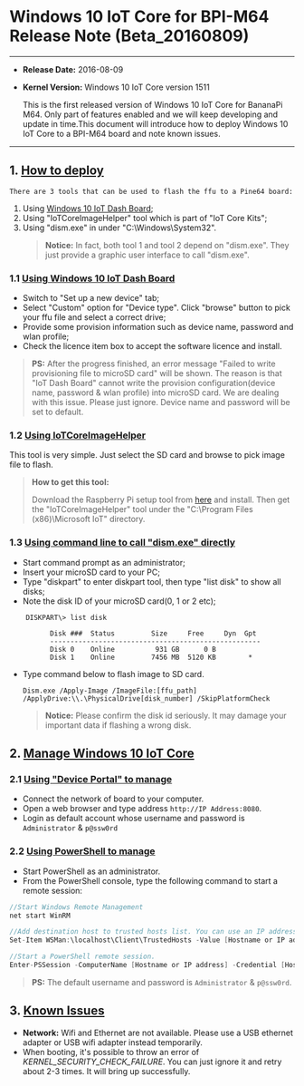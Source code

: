 # Windows 10 IoT Core for BPI-M64 Release Note (Beta_20160809)

* * *

*   **Release Date:** 2016-08-09
*   **Kernel Version:** Windows 10 IoT Core version 1511

    This is the first released version of Windows 10 IoT Core for BananaPi M64. Only part of features enabled and  we will keep developing and update in time.This document will introduce how to deploy Windows 10 IoT Core to a BPI-M64 board and note known issues.

* * *


## 1. [How to deploy](#1)

    There are 3 tools that can be used to flash the ffu to a Pine64 board:

1.  Using [Windows 10 IoT Dash Board](https://iottools.blob.core.windows.net/iotdashboardpreview/setup.exe);
2.  Using "IoTCoreImageHelper" tool which is part of "IoT Core Kits";
3.  Using "dism.exe" in under "C:\Windows\System32".
    > **Notice:** In fact, both tool 1 and tool 2 depend on "dism.exe". They just provide a graphic user interface to call "dism.exe".

### 1.1 [Using Windows 10 IoT Dash Board](#1.1)

* Switch to "Set up a new device" tab;
* Select "Custom" option for "Device type". Click "browse" button to pick your ffu file and select a correct drive;
* Provide some provision information such as device name, password and wlan profile;
* Check the licence item box to accept the software licence and install.

> **PS:** After the progress finished, an error message "Failed to write provisioning file to microSD card" will be shown. The reason is that "IoT Dash Board" cannot write the provision configuration(device name, password & wlan profile) into microSD card. We are dealing with this issue. Please just ignore. Device name and password will be set to default.

### 1.2 [Using IoTCoreImageHelper](#1.2)

This tool is very simple. Just select the SD card and browse to pick image file to flash.

> **How to get this tool:** 
>
> Download the Raspberry Pi setup tool from [here](http://go.microsoft.com/fwlink/?LinkId=691711) and install. Then get the "IoTCoreImageHelper" tool under the "C:\Program Files (x86)\Microsoft IoT\" directory.

### 1.3 [Using command line to call "dism.exe" directly](#1.3)

*   Start command prompt as an administrator;
*   Insert your microSD card to your PC;
*   Type "diskpart" to enter diskpart tool, then type "list disk" to show all disks;
*   Note the disk ID of your microSD card(0, 1 or 2 etc);

```shell
    DISKPART\> list disk

          Disk ###  Status         Size     Free     Dyn  Gpt
          ----------------------------------------------------
          Disk 0    Online          931 GB      0 B
          Disk 1    Online         7456 MB  5120 KB        *
```

* Type command below to flash image to SD card.

    `Dism.exe /Apply-Image /ImageFile:[ffu_path] /ApplyDrive:\\.\PhysicalDrive[disk_number] /SkipPlatformCheck`

    > **Notice:** Please confirm the disk id seriously. It may damage your important data if flashing a wrong disk.

## 2. [Manage Windows 10 IoT Core](#2)

### 2.1 [Using "Device Portal" to manage](#2.1)

*   Connect the network of board to your computer.
*   Open a web browser and type address `http://IP Address:8080`.
*   Login as default account whose username and password is `Administrator` & `p@ssw0rd`

### 2.2 [Using PowerShell to manage](#2.2)

*   Start PowerShell as an administrator.
*   From the PowerShell console, type the following command to start a remote session:
```C
//Start Windows Remote Management
net start WinRM 

//Add destination host to trusted hosts list. You can use an IP address as a value.
Set-Item WSMan:\localhost\Client\TrustedHosts -Value [Hostname or IP address]

//Start a PowerShell remote session.
Enter-PSSession -ComputerName [Hostname or IP address] -Credential [Hostname or IP address]\[username]
```
>**PS:** The default username and password is `Administrator` & `p@ssw0rd`.

## 3. [Known Issues](#3)

*   **Network:** Wifi and Ethernet are not available. Please use a USB ethernet adapter or USB wifi adapter instead temporarily.
*   When booting, it's possible to throw an error of *KERNEL_SECURITY_CHECK_FAILURE*. You can just ignore it and retry about 2-3 times. It will bring up successfully.